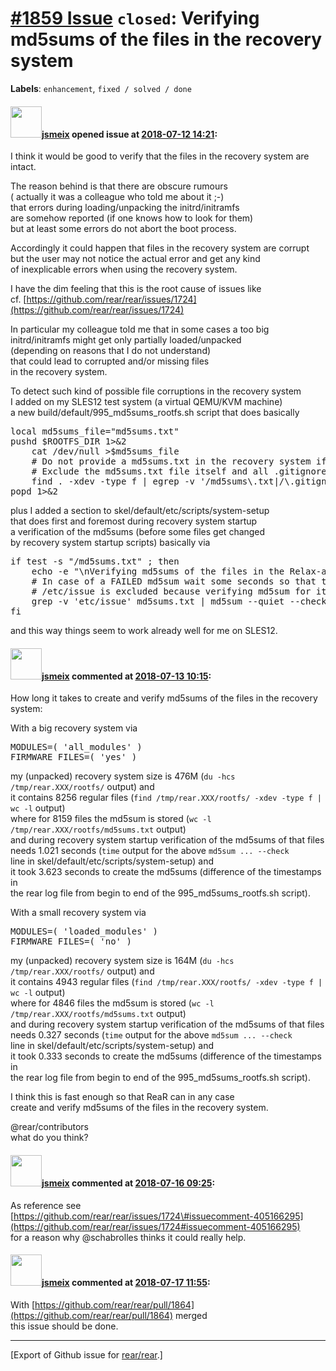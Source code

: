 [\#1859 Issue](https://github.com/rear/rear/issues/1859) `closed`: Verifying md5sums of the files in the recovery system
========================================================================================================================

**Labels**: `enhancement`, `fixed / solved / done`

#### <img src="https://avatars.githubusercontent.com/u/1788608?u=925fc54e2ce01551392622446ece427f51e2f0ce&v=4" width="50">[jsmeix](https://github.com/jsmeix) opened issue at [2018-07-12 14:21](https://github.com/rear/rear/issues/1859):

I think it would be good to verify that the files in the recovery system
are intact.

The reason behind is that there are obscure rumours  
( actually it was a colleague who told me about it ;-)  
that errors during loading/unpacking the initrd/initramfs  
are somehow reported (if one knows how to look for them)  
but at least some errors do not abort the boot process.

Accordingly it could happen that files in the recovery system are
corrupt  
but the user may not notice the actual error and get any kind  
of inexplicable errors when using the recovery system.

I have the dim feeling that this is the root cause of issues like  
cf.
[https://github.com/rear/rear/issues/1724](https://github.com/rear/rear/issues/1724)

In particular my colleague told me that in some cases a too big  
initrd/initramfs might get only partially loaded/unpacked  
(depending on reasons that I do not understand)  
that could lead to corrupted and/or missing files  
in the recovery system.

To detect such kind of possible file corruptions in the recovery
system  
I added on my SLES12 test system (a virtual QEMU/KVM machine)  
a new build/default/995\_md5sums\_rootfs.sh script that does basically

<pre>
local md5sums_file="md5sums.txt"
pushd $ROOTFS_DIR 1>&2
    cat /dev/null >$md5sums_file
    # Do not provide a md5sums.txt in the recovery system if it was not successfully created here.
    # Exclude the md5sums.txt file itself and all .gitignore files:
    find . -xdev -type f | egrep -v '/md5sums\.txt|/\.gitignore' | xargs md5sum >>$md5sums_file || cat /dev/null >$md5sums_file
popd 1>&2
</pre>

plus I added a section to skel/default/etc/scripts/system-setup  
that does first and foremost during recovery system startup  
a verification of the md5sums (before some files get changed  
by recovery system startup scripts) basically via

<pre>
if test -s "/md5sums.txt" ; then
    echo -e "\nVerifying md5sums of the files in the Relax-and-Recover rescue system\n"
    # In case of a FAILED md5sum wait some seconds so that the user can read the md5sum output.
    # /etc/issue is excluded because verifying md5sum for it fails - something changes it:
    grep -v 'etc/issue' md5sums.txt | md5sum --quiet --check && echo -e "md5sums are OK\n" || sleep 5
fi
</pre>

and this way things seem to work already well for me on SLES12.

#### <img src="https://avatars.githubusercontent.com/u/1788608?u=925fc54e2ce01551392622446ece427f51e2f0ce&v=4" width="50">[jsmeix](https://github.com/jsmeix) commented at [2018-07-13 10:15](https://github.com/rear/rear/issues/1859#issuecomment-404791010):

How long it takes to create and verify md5sums of the files in the
recovery system:

With a big recovery system via

<pre>
MODULES=( 'all_modules' )
FIRMWARE_FILES=( 'yes' )
</pre>

my (unpacked) recovery system size is 476M
(`du -hcs /tmp/rear.XXX/rootfs/` output) and  
it contains 8256 regular files
(`find /tmp/rear.XXX/rootfs/ -xdev -type f | wc -l` output)  
where for 8159 files the md5sum is stored
(`wc -l /tmp/rear.XXX/rootfs/md5sums.txt` output)  
and during recovery system startup verification of the md5sums of that
files  
needs 1.021 seconds (`time` output for the above `md5sum ... --check`  
line in skel/default/etc/scripts/system-setup) and  
it took 3.623 seconds to create the md5sums (difference of the
timestamps in  
the rear log file from begin to end of the 995\_md5sums\_rootfs.sh
script).

With a small recovery system via

<pre>
MODULES=( 'loaded_modules' )
FIRMWARE_FILES=( 'no' )
</pre>

my (unpacked) recovery system size is 164M
(`du -hcs /tmp/rear.XXX/rootfs/` output) and  
it contains 4943 regular files
(`find /tmp/rear.XXX/rootfs/ -xdev -type f | wc -l` output)  
where for 4846 files the md5sum is stored
(`wc -l /tmp/rear.XXX/rootfs/md5sums.txt` output)  
and during recovery system startup verification of the md5sums of that
files  
needs 0.327 seconds (`time` output for the above `md5sum ... --check`  
line in skel/default/etc/scripts/system-setup) and  
it took 0.333 seconds to create the md5sums (difference of the
timestamps in  
the rear log file from begin to end of the 995\_md5sums\_rootfs.sh
script).

I think this is fast enough so that ReaR can in any case  
create and verify md5sums of the files in the recovery system.

@rear/contributors  
what do you think?

#### <img src="https://avatars.githubusercontent.com/u/1788608?u=925fc54e2ce01551392622446ece427f51e2f0ce&v=4" width="50">[jsmeix](https://github.com/jsmeix) commented at [2018-07-16 09:25](https://github.com/rear/rear/issues/1859#issuecomment-405191850):

As reference see  
[https://github.com/rear/rear/issues/1724\#issuecomment-405166295](https://github.com/rear/rear/issues/1724#issuecomment-405166295)  
for a reason why @schabrolles thinks it could really help.

#### <img src="https://avatars.githubusercontent.com/u/1788608?u=925fc54e2ce01551392622446ece427f51e2f0ce&v=4" width="50">[jsmeix](https://github.com/jsmeix) commented at [2018-07-17 11:55](https://github.com/rear/rear/issues/1859#issuecomment-405556112):

With
[https://github.com/rear/rear/pull/1864](https://github.com/rear/rear/pull/1864)
merged  
this issue should be done.

------------------------------------------------------------------------

\[Export of Github issue for
[rear/rear](https://github.com/rear/rear).\]
